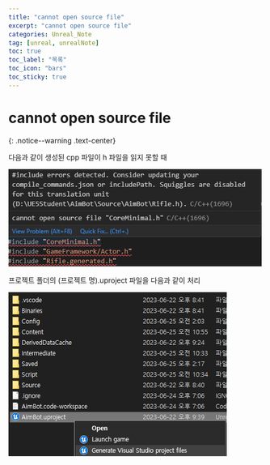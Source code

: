 ```yaml
---
title: "cannot open source file"
excerpt: "cannot open source file"
categories: Unreal_Note
tag: [unreal, unrealNote]
toc: true
toc_label: "목록"
toc_icon: "bars"
toc_sticky: true
---
```


# cannot open source file
{: .notice--warning .text-center}

다음과 같이 생성된 cpp 파일이 h 파일을 읽지 못할 때

<img src="/img/unreal/note/cannotOpenSourceFile.png"/>

프로젝트 폴더의 (프로젝트 명).uproject 파일을 다음과 같이 처리

<img src="/img/unreal/note/generateVisualStudioProjectFiles.png"/>